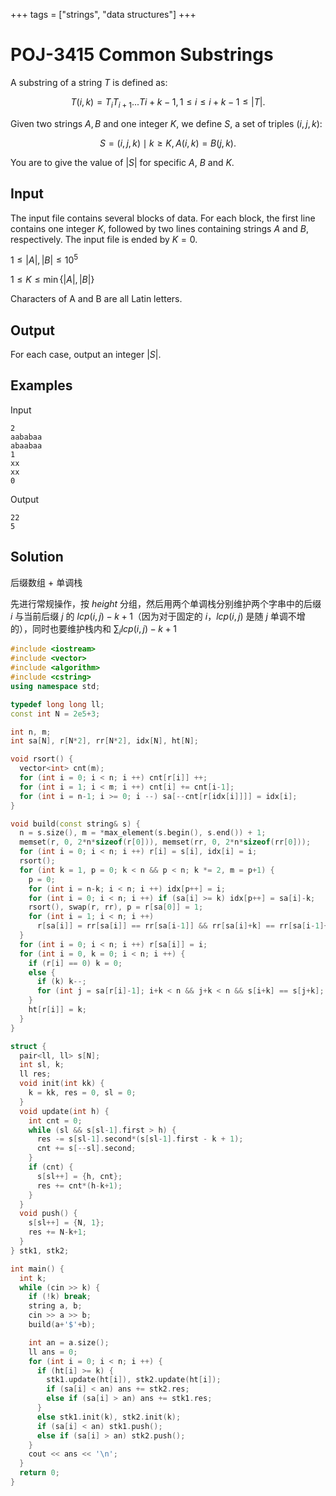 +++
tags = ["strings", "data structures"]
+++

# POJ-3415 Common Substrings

A substring of a string $T$ is defined as:

$$
T(i, k)=T_i T_{i+1}...T{i+k-1}, 1 \le i \le i+k-1 \le |T|.
$$

Given two strings $A, B$ and one integer $K$, we define $S$, a set of triples $(i, j, k)$:

$$
S = {(i, j, k) \mid k \ge K, A(i, k)=B(j, k)}.
$$

You are to give the value of $|S|$ for specific $A$, $B$ and $K$.

## Input

The input file contains several blocks of data. For each block, the first line contains one integer $K$, followed by two lines containing strings $A$ and $B$, respectively. The input file is ended by $K=0$.

$1 \le |A|, |B| \le 10^5$

$1 \le K \le \min\{|A|, |B|\}$

Characters of A and B are all Latin letters.

## Output

For each case, output an integer $|S|$.

## Examples

Input

```
2
aababaa
abaabaa
1
xx
xx
0
```

Output

```
22
5
```

## Solution

后缀数组 + 单调栈

先进行常规操作，按 $height$ 分组，然后用两个单调栈分别维护两个字串中的后缀 $i$ 与当前后缀 $j$ 的 $lcp(i,j)-k+1$（因为对于固定的 $i$，$lcp(i, j)$ 是随 $j$ 单调不增的），同时也要维护栈内和 $\sum_i lcp(i, j)-k+1$

```cpp
#include <iostream>
#include <vector>
#include <algorithm>
#include <cstring>
using namespace std;

typedef long long ll;
const int N = 2e5+3;

int n, m;
int sa[N], r[N*2], rr[N*2], idx[N], ht[N];

void rsort() {
  vector<int> cnt(m);
  for (int i = 0; i < n; i ++) cnt[r[i]] ++;
  for (int i = 1; i < m; i ++) cnt[i] += cnt[i-1];
  for (int i = n-1; i >= 0; i --) sa[--cnt[r[idx[i]]]] = idx[i];
}

void build(const string& s) {
  n = s.size(), m = *max_element(s.begin(), s.end()) + 1;
  memset(r, 0, 2*n*sizeof(r[0])), memset(rr, 0, 2*n*sizeof(rr[0]));
  for (int i = 0; i < n; i ++) r[i] = s[i], idx[i] = i;
  rsort();
  for (int k = 1, p = 0; k < n && p < n; k *= 2, m = p+1) {
    p = 0;
    for (int i = n-k; i < n; i ++) idx[p++] = i;
    for (int i = 0; i < n; i ++) if (sa[i] >= k) idx[p++] = sa[i]-k;
    rsort(), swap(r, rr), p = r[sa[0]] = 1;
    for (int i = 1; i < n; i ++)
      r[sa[i]] = rr[sa[i]] == rr[sa[i-1]] && rr[sa[i]+k] == rr[sa[i-1]+k] ? p: ++p;
  }
  for (int i = 0; i < n; i ++) r[sa[i]] = i;
  for (int i = 0, k = 0; i < n; i ++) {
    if (r[i] == 0) k = 0;
    else {
      if (k) k--;
      for (int j = sa[r[i]-1]; i+k < n && j+k < n && s[i+k] == s[j+k]; k ++) ;
    }
    ht[r[i]] = k;
  }
}

struct {
  pair<ll, ll> s[N];
  int sl, k;
  ll res;
  void init(int kk) {
    k = kk, res = 0, sl = 0;
  }
  void update(int h) {
    int cnt = 0;
    while (sl && s[sl-1].first > h) {
      res -= s[sl-1].second*(s[sl-1].first - k + 1);
      cnt += s[--sl].second;
    }
    if (cnt) {
      s[sl++] = {h, cnt};
      res += cnt*(h-k+1);
    }
  }
  void push() {
    s[sl++] = {N, 1};
    res += N-k+1;
  }
} stk1, stk2;

int main() {
  int k;
  while (cin >> k) {
    if (!k) break;
    string a, b;
    cin >> a >> b;
    build(a+'$'+b);

    int an = a.size();
    ll ans = 0;
    for (int i = 0; i < n; i ++) {
      if (ht[i] >= k) {
        stk1.update(ht[i]), stk2.update(ht[i]);
        if (sa[i] < an) ans += stk2.res;
        else if (sa[i] > an) ans += stk1.res;
      }
      else stk1.init(k), stk2.init(k);
      if (sa[i] < an) stk1.push();
      else if (sa[i] > an) stk2.push();
    }
    cout << ans << '\n';
  }
  return 0;
}
```
